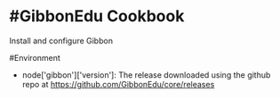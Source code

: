 #GibbonEdu Cookbook
===

Install and configure Gibbon

#Environment

- node['gibbon']['version']: The release downloaded using the github repo at https://github.com/GibbonEdu/core/releases


